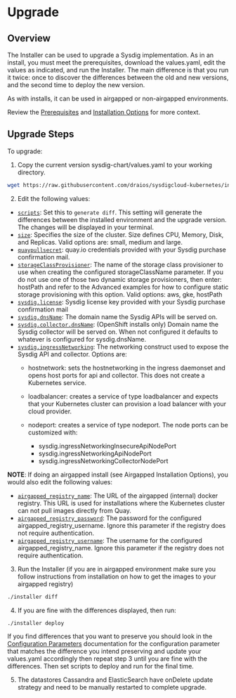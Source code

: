 # Upgrade

## Overview

The Installer can be used to upgrade a Sysdig implementation. As in an
install, you must meet the prerequisites, download the values.yaml, edit the
values as indicated, and run the Installer. The main difference is that you
run it twice: once to discover the differences between the old and new
versions, and the second time to deploy the new version.

As with installs, it can be used in airgapped or non-airgapped environments.

Review the [Prerequisites](../README.md#prerequisites) and [Installation
Options](../README.md#quickstart-install) for more context.

## Upgrade Steps

To upgrade:<br>

1. Copy the current version sysdig-chart/values.yaml to your working directory.
  ```bash
  wget https://raw.githubusercontent.com/draios/sysdigcloud-kubernetes/installer/installer/values.yaml
  ```
2. Edit the following values:
  - [`scripts`](docs/configuration_parameters.md#scripts): Set this to
  `generate diff`. This setting will generate the differences between the
  installed environment and the upgrade version. The changes will be displayed
  in your terminal. 
  - [`size`](docs/configuration_parameters.md#size): Specifies the size of the
  cluster. Size defines CPU, Memory, Disk, and Replicas. Valid options are:
  small, medium and large.
  - [`quaypullsecret`](docs/configuration_parameters.md#quaypullsecret):
  quay.io credentials provided with your Sysdig purchase confirmation mail.
  - [`storageClassProvisioner`](docs/configuration_parameters.md#storageClassProvisioner):
  The name of the storage class provisioner to use when creating the
  configured storageClassName parameter. If you do not use one of those two
  dynamic storage provisioners, then enter: hostPath and refer to the Advanced
  examples for how to configure static storage provisioning with this option.
  Valid options: aws, gke, hostPath
  - [`sysdig.license`](docs/configuration_parameters.md#sysdiglicense): Sysdig license key
  provided with your Sysdig purchase confirmation mail
  - [`sysdig.dnsName`](docs/configuration_parameters.md#sysdigdnsName): The domain name
  the Sysdig APIs will be served on.
  - [`sysdig.collector.dnsName`](docs/configuration_parameters.md#sysdigcollectordnsName):
  (OpenShift installs only) Domain name the Sysdig collector will be served on.
  When not configured it defaults to whatever is configured for sysdig.dnsName.
  - [`sysdig.ingressNetworking`](docs/configuration_parameters.md#sysdigingressnetworking):
  The networking construct used to expose the Sysdig API and collector.  Options
  are:
    - hostnetwork: sets the hostnetworking in the ingress daemonset and opens
      host ports for api and collector. This does not create a Kubernetes service.
    - loadbalancer: creates a service of type loadbalancer and expects that
      your Kubernetes cluster can provision a load balancer with your cloud provider.
    - nodeport: creates a service of type nodeport. The node ports can be
      customized with:

      - sysdig.ingressNetworkingInsecureApiNodePort
      - sysdig.ingressNetworkingApiNodePort
      - sysdig.ingressNetworkingCollectorNodePort

  **NOTE**: If doing an airgapped install (see Airgapped Installation Options), you
  would also edit the following values: 

  - [`airgapped_registry_name`](docs/configuration_parameters.md#airgapped_registry_name):
  The URL of the airgapped (internal) docker registry. This URL is used for
  installations where the Kubernetes cluster can not pull images directly from
  Quay.
  - [`airgapped_registry_password`](docs/configuration_parameters.md#airgapped_registry_password):
  The password for the configured airgapped_registry_username. Ignore this
  parameter if the registry does not require authentication.
  - [`airgapped_registry_username`](docs/configuration_parameters.md#airgapped_registry_username):
  The username for the configured airgapped_registry_name. Ignore this
  parameter if the registry does not require authentication.

3. Run the Installer (if you are in airgapped environment make sure you follow
instructions from installation on how to get the images to your airgapped
registry)
  ```bash
  ./installer diff
  ```
4. If you are fine with the differences displayed, then run:
  ```bash
  ./installer deploy
  ```
  If you find differences that you want to preserve you should
  look in the [Configuration Parameters](docs/configuration_parameters.md)
  documentation for the configuration parameter that matches the difference
  you intend preserving and update your values.yaml accordingly then repeat
  step 3 until you are fine with the differences. Then set scripts to deploy
  and run for the final time.

5. The datastores Cassandra and ElasticSearch have onDelete update strategy
  and need to be manually restarted to complete upgrade.
